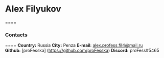 # Alex Filyukov

====

### Contacts

====
**Country:** Russia
**City:** Penza
**E-mail:** alex.profess.fil4@mail.ru
**Github:** [proFesska] (https://github.com/proFesska)
**Discord:** proFess#5465
